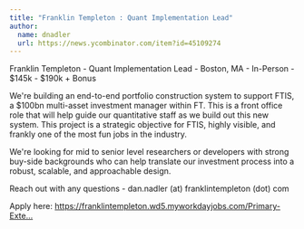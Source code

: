 ```yaml
---
title: "Franklin Templeton : Quant Implementation Lead"
author:
  name: dnadler
  url: https://news.ycombinator.com/item?id=45109274
---
```

Franklin Templeton - Quant Implementation Lead - Boston, MA - In-Person - $145k - $190k + Bonus

We&#x27;re building an end-to-end portfolio construction system to support FTIS, a $100bn multi-asset investment manager within FT. This is a front office role that will help guide our quantitative staff as we build out this new system. This project is a strategic objective for FTIS, highly visible, and frankly one of the most fun jobs in the industry.

We&#x27;re looking for mid to senior level researchers or developers with strong buy-side backgrounds who can help translate our investment process into a robust, scalable, and approachable design.

Reach out with any questions - dan.nadler (at) franklintempleton (dot) com

Apply here: <a href="https:&#x2F;&#x2F;franklintempleton.wd5.myworkdayjobs.com&#x2F;Primary-External-1&#x2F;job&#x2F;Boston-Massachusetts-United-States-of-America&#x2F;Quant-Implementation-Lead---MosaiQ--Multi-Asset-Investment-Platform-_864158" rel="nofollow">https:&#x2F;&#x2F;franklintempleton.wd5.myworkdayjobs.com&#x2F;Primary-Exte...</a>
<JobApplication />
